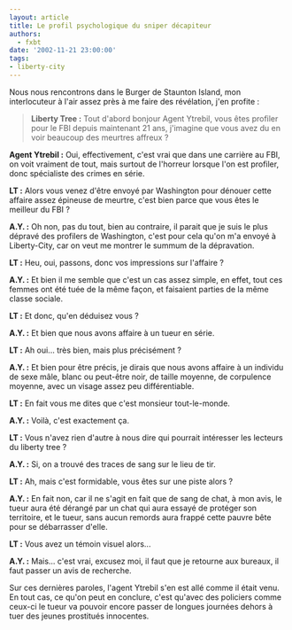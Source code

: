 ```yaml
---
layout: article
title: Le profil psychologique du sniper décapiteur
authors:
  - fxbt
date: '2002-11-21 23:00:00'
tags:
- liberty-city
---
```


Nous nous rencontrons dans le Burger de Staunton Island, mon interlocuteur à l'air assez près à me faire des révélation, j'en profite :

> **Liberty Tree :** Tout d'abord bonjour Agent Ytrebil, vous êtes profiler pour le FBI depuis maintenant 21 ans, j'imagine que vous avez du en voir beaucoup des meurtres affreux ?

**Agent Ytrebil :** Oui, effectivement, c'est vrai que dans une carrière au FBI, on voit vraiment de tout, mais surtout de l'horreur lorsque l'on est profiler, donc spécialiste des crimes en série.

> 

**LT :** Alors vous venez d'être envoyé par Washington pour dénouer cette affaire assez épineuse de meurtre, c'est bien parce que vous êtes le meilleur du FBI ?

> 

**A.Y. :** Oh non, pas du tout, bien au contraire, il parait que je suis le plus dépravé des profilers de Washington, c'est pour cela qu'on m'a envoyé à Liberty-City, car on veut me montrer le summum de la dépravation.

> 

**LT :** Heu, oui, passons, donc vos impressions sur l'affaire ?

> 

**A.Y. :** Et bien il me semble que c'est un cas assez simple, en effet, tout ces femmes ont été tuée de la même façon, et faisaient parties de la même classe sociale.

> 

**LT :** Et donc, qu'en déduisez vous ?

> 

**A.Y. :** Et bien que nous avons affaire à un tueur en série.

> 

**LT :** Ah oui... très bien, mais plus précisément ?

> 

**A.Y. :** Et bien pour être précis, je dirais que nous avons affaire à un individu de sexe mâle, blanc ou peut-être noir, de taille moyenne, de corpulence moyenne, avec un visage assez peu différentiable.

> 

**LT :** En fait vous me dites que c'est monsieur tout-le-monde.

> 

**A.Y. :** Voilà, c'est exactement ça.

> 

**LT :** Vous n'avez rien d'autre à nous dire qui pourrait intéresser les lecteurs du liberty tree ?

> 

**A.Y. :** Si, on a trouvé des traces de sang sur le lieu de tir.

> 

**LT :** Ah, mais c'est formidable, vous êtes sur une piste alors ?

> 

**A.Y. :** En fait non, car il ne s'agit en fait que de sang de chat, à mon avis, le tueur aura été dérangé par un chat qui aura essayé de protéger son territoire, et le tueur, sans aucun remords aura frappé cette pauvre bête pour se débarrasser d'elle.

> 

**LT :** Vous avez un témoin visuel alors...

> 

**A.Y. :** Mais... c'est vrai, excusez moi, il faut que je retourne aux bureaux, il faut passer un avis de recherche.

Sur ces dernières paroles, l'agent Ytrebil s'en est allé comme il était venu.  
En tout cas, ce qu'on peut en conclure, c'est qu'avec des policiers comme ceux-ci le tueur va pouvoir encore passer de longues journées dehors à tuer des jeunes prostitués innocentes.